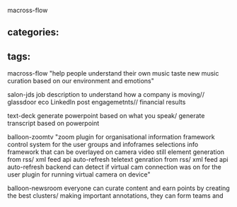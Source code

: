 macross-flow

categories:
  - 
tags:
  - 

macross-flow	"help people understand their own music taste
new music curation based on our environment and emotions"

salon-jds	job description to understand how a company is moving// glassdoor eco LinkedIn post engagemetnts// financial results

text-deck	generate powerpoint based on what you speak/ generate transcript based on powerpoint

balloon-zoomtv	"zoom plugin for organisational information framework
control system for the user groups and infoframes selections 
info framework that can be overlayed on camera video
still element generation
			from rss/ xml feed
			api
			auto-refresh
teletext genration
			from rss/ xml feed
			api
			auto-refresh
	backend can detect if virtual cam connection was on for the user
	plugin for running virtual camera on device"



balloon-newsroom	everyone can curate content and earn points by creating the best clusters/ making important annotations, they can form teams and 